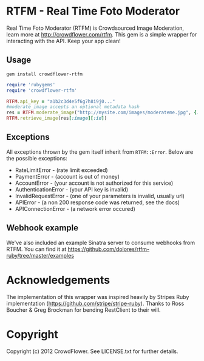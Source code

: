 # RTFM - Real Time Foto Moderator

Real Time Foto Moderator (RTFM) is Crowdsourced Image Moderation, learn more at http://crowdflower.com/rtfm.  This gem is a simple wrapper for interacting with the API.  Keep your app clean!

## Usage

```shell
gem install crowdflower-rtfm
```

```ruby
require 'rubygems'
require 'crowdflower-rtfm'

RTFM.api_key = "a1b2c3d4e5f6g7h8i9j0..."
#moderate_image accepts an optional metadata hash
res = RTFM.moderate_image("http://mysite.com/images/moderateme.jpg", {:id => 123})
RTFM.retrieve_image(res[:image][:id])
```

## Exceptions

All exceptions thrown by the gem itself inherit from `RTFM::Error`.  Below are the possible exceptions:

* RateLimitError - (rate limit exceeded)
* PaymentError - (account is out of money)
* AccountError - (your account is not authorized for this service)
* AuthenticationError - (your API key is invalid)
* InvalidRequestError - (one of your parameters is invalid, usually url)
* APIError - (a non 200 response code was returned, see the docs)
* APIConnectionError - (a network error occured)

## Webhook example

We've also included an example Sinatra server to consume webhooks from RTFM.  You can find it at https://github.com/dolores/rtfm-ruby/tree/master/examples

# Acknowledgements

The implementation of this wrapper was inspired heavily by Stripes Ruby implementation (https://github.com/stripe/stripe-ruby).  Thanks to Ross Boucher & Greg Brockman for bending RestClient to their will.

# Copyright

Copyright (c) 2012 CrowdFlower. See LICENSE.txt for further details.

